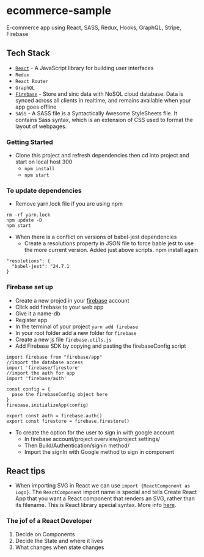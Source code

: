 # ecommerce-sample

E-commerce app using React, SASS, Redux, Hooks, GraphQL, Stripe, Firebase

## Tech Stack

- [`React`](https://reactjs.org/) - A JavaScript library for building user interfaces
- `Redux`
- `React Router`
- `GraphQL`
- [`Firebase`](https://firebase.google.com/docs/database) - Store and sinc data with NoSQL cloud database. Data is synced across all clients in realtime, and remains available when your app goes offline
- `SASS` - A SASS file is a Syntactically Awesome StyleSheets file. It contains Sass syntax, which is an extension of CSS used to format the layout of webpages.

### Getting Started

- Clone this project and refresh dependencies then cd into project and start on local host 300
  - `npm install`
  - `npm start`

### To update dependencies

- Remove yarn.lock file if you are using npm

```
rm -rf yarn.lock
npm update -D
npm start
```

- When there is a conflict on versions of babel-jest dependencies
  - Create a resolutions property in JSON file to force bable jest to use the more current version. Added just above scripts. npm install again

```
"resolutions": {
  "babel-jest": "24.7.1
}
```

### Firebase set up

- Create a new projed in your [firebase](https://console.firebase.google.com/u/0/) account
- Click add firebase to your web app
- Give it a name-db
- Register app
- In the terminal of your project `yarn add firebase`
- In your root folder add a new folder for `firebase`
- Create a new js file `firebase.utils.js`
- Add Firebase SDK by copying and pasting the firebaseConfig script

```
import firebase from "firebase/app"
//import the database access
import 'firebase/firestore'
//import the auth for app
import 'firebase/auth'

const config = {
  pase the firebaseConfig object here
}
firebase.initializeApp(config)

export const auth = firebase.auth()
export const firestore = firebase.firestore()

```

- To create the option for the user to sign in with google account
  - In firebase account/project overview/project settings/
  - Then Build/Authentication/signin method/
  - Import the signIn with Google method to sign in component

## React tips

- When importing SVG in React we can use `import {ReactComponent as Logo}`. The `ReactComponent` import name is special and tells Create React App that you want a React component that renders an SVG, rather than its filename. This is React library special syntax. More info [here](https://create-react-app.dev/docs/adding-images-fonts-and-files/).

### The jof of a React Developer

1. Decide on Components
2. Decide the State and where it lives
3. What changes when state changes
